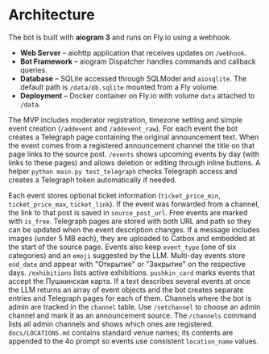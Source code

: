 # Architecture

The bot is built with **aiogram 3** and runs on Fly.io using a webhook.

- **Web Server** – aiohttp application that receives updates on `/webhook`.
- **Bot Framework** – aiogram Dispatcher handles commands and callback queries.
- **Database** – SQLite accessed through SQLModel and `aiosqlite`. The default
  path is `/data/db.sqlite` mounted from a Fly volume.
- **Deployment** – Docker container on Fly.io with volume `data` attached to
  `/data`.

The MVP includes moderator registration, timezone setting and simple event
creation (`/addevent` and `/addevent_raw`). For each event the bot creates a
Telegraph page containing the original announcement text. When the event comes
from a registered announcement channel the title on that page links to the
source post. `/events` shows upcoming events by day (with links to these pages)
and allows deletion or editing through inline buttons. A
helper `python main.py test_telegraph` checks Telegraph access and creates a
Telegraph token automatically if needed.

Each event stores optional ticket information (`ticket_price_min`, `ticket_price_max`, `ticket_link`). If the event was forwarded from a channel, the link to that post is saved in `source_post_url`.
Free events are marked with `is_free`. Telegraph pages are stored with both URL and path so they can be updated when the event description changes. If a message includes images (under 5&nbsp;MB each), they are uploaded to Catbox and embedded at the start of the source page.
Events also keep `event_type` (one of six categories) and an `emoji` suggested by the LLM. Multi-day events store `end_date` and appear with "Открытие" or "Закрытие" on the respective days. `/exhibitions` lists active exhibitions.
`pushkin_card` marks events that accept the Пушкинская карта.
If a text describes several events at once the LLM returns an array of event objects and the bot creates separate entries and Telegraph pages for each of them.
Channels where the bot is admin are tracked in the `channel` table. Use `/setchannel` to choose an admin channel and mark it as an announcement source. The `/channels` command lists all admin channels and shows which ones are registered.
`docs/LOCATIONS.md` contains standard venue names; its contents are appended to the 4o prompt so events use consistent `location_name` values.
